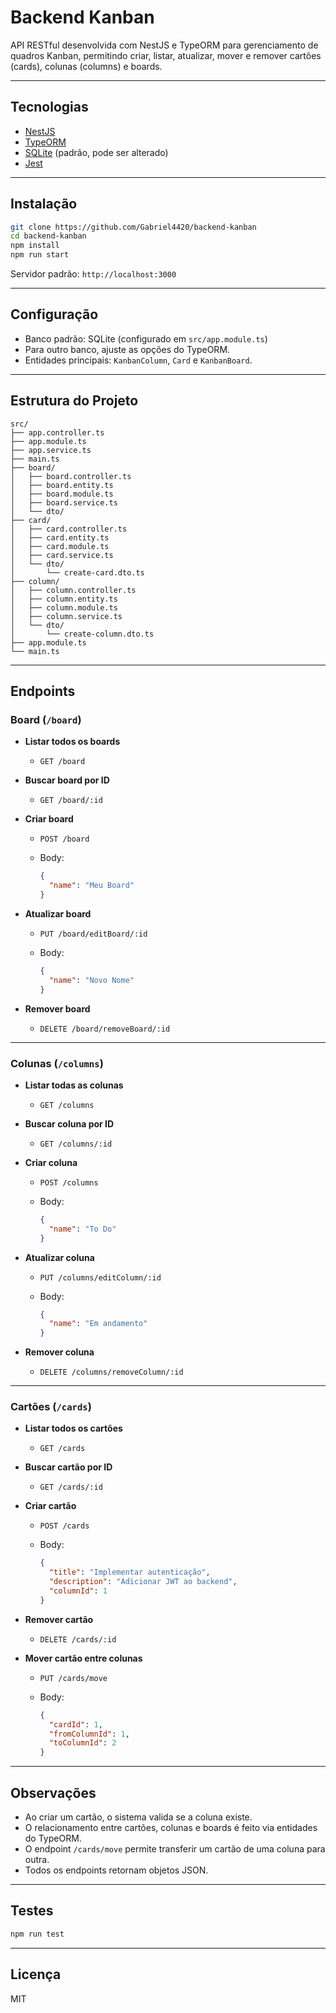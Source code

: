 # Backend Kanban

API RESTful desenvolvida com NestJS e TypeORM para gerenciamento de quadros Kanban, permitindo criar, listar, atualizar, mover e remover cartões (cards), colunas (columns) e boards.

---

## Tecnologias

- [NestJS](https://nestjs.com/)
- [TypeORM](https://typeorm.io/)
- [SQLite](https://www.sqlite.org/) (padrão, pode ser alterado)
- [Jest](https://jestjs.io/)

---

## Instalação

```sh
git clone https://github.com/Gabriel4420/backend-kanban
cd backend-kanban
npm install
npm run start
```

Servidor padrão: `http://localhost:3000`

---

## Configuração

- Banco padrão: SQLite (configurado em `src/app.module.ts`)
- Para outro banco, ajuste as opções do TypeORM.
- Entidades principais: `KanbanColumn`, `Card` e `KanbanBoard`.

---

## Estrutura do Projeto

```
src/
├── app.controller.ts
├── app.module.ts
├── app.service.ts
├── main.ts
├── board/
│   ├── board.controller.ts
│   ├── board.entity.ts
│   ├── board.module.ts
│   ├── board.service.ts
│   └── dto/
├── card/
│   ├── card.controller.ts
│   ├── card.entity.ts
│   ├── card.module.ts
│   ├── card.service.ts
│   └── dto/
│       └── create-card.dto.ts
├── column/
│   ├── column.controller.ts
│   ├── column.entity.ts
│   ├── column.module.ts
│   ├── column.service.ts
│   └── dto/
│       └── create-column.dto.ts
├── app.module.ts
└── main.ts
```

---

## Endpoints

### Board (`/board`)

- **Listar todos os boards**
  - `GET /board`

- **Buscar board por ID**
  - `GET /board/:id`

- **Criar board**
  - `POST /board`
  - Body:

    ```json
    {
      "name": "Meu Board"
    }
    ```

- **Atualizar board**
  - `PUT /board/editBoard/:id`
  - Body:

    ```json
    {
      "name": "Novo Nome"
    }
    ```

- **Remover board**
  - `DELETE /board/removeBoard/:id`

---

### Colunas (`/columns`)

- **Listar todas as colunas**
  - `GET /columns`

- **Buscar coluna por ID**
  - `GET /columns/:id`

- **Criar coluna**
  - `POST /columns`
  - Body:

    ```json
    {
      "name": "To Do"
    }
    ```

- **Atualizar coluna**
  - `PUT /columns/editColumn/:id`
  - Body:

    ```json
    {
      "name": "Em andamento"
    }
    ```

- **Remover coluna**
  - `DELETE /columns/removeColumn/:id`

---

### Cartões (`/cards`)

- **Listar todos os cartões**
  - `GET /cards`

- **Buscar cartão por ID**
  - `GET /cards/:id`

- **Criar cartão**
  - `POST /cards`
  - Body:

    ```json
    {
      "title": "Implementar autenticação",
      "description": "Adicionar JWT ao backend",
      "columnId": 1
    }
    ```

- **Remover cartão**
  - `DELETE /cards/:id`

- **Mover cartão entre colunas**
  - `PUT /cards/move`
  - Body:

    ```json
    {
      "cardId": 1,
      "fromColumnId": 1,
      "toColumnId": 2
    }
    ```

---

## Observações

- Ao criar um cartão, o sistema valida se a coluna existe.
- O relacionamento entre cartões, colunas e boards é feito via entidades do TypeORM.
- O endpoint `/cards/move` permite transferir um cartão de uma coluna para outra.
- Todos os endpoints retornam objetos JSON.

---

## Testes

```sh
npm run test
```

---

## Licença

MIT

